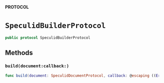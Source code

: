 **PROTOCOL**

# `SpeculidBuilderProtocol`

```swift
public protocol SpeculidBuilderProtocol
```

## Methods
### `build(document:callback:)`

```swift
func build(document: SpeculidDocumentProtocol, callback: @escaping ((Error?) -> Void))
```
